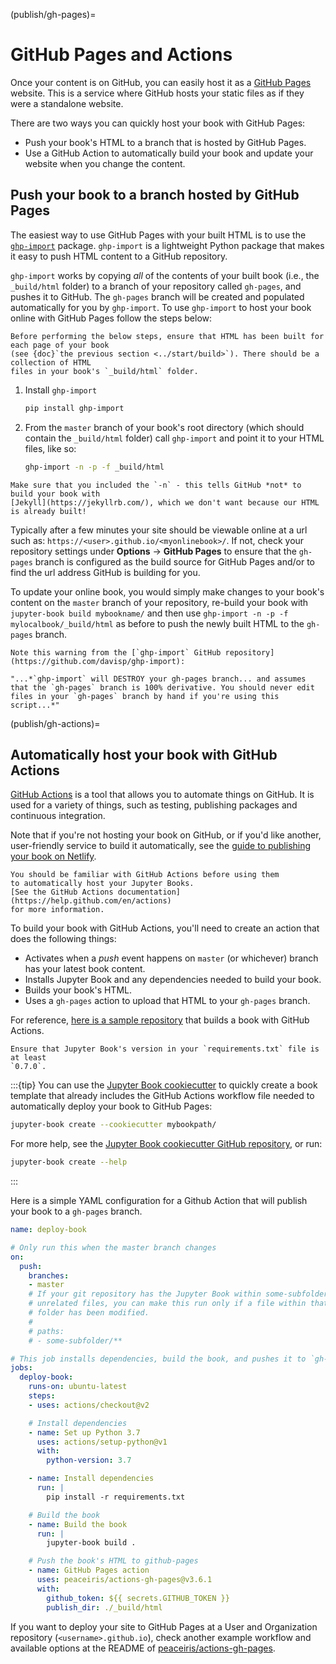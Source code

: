 (publish/gh-pages)=
# GitHub Pages and Actions

Once your content is on GitHub, you can easily host it as a [GitHub Pages](https://docs.github.com/en/github/working-with-github-pages) website. This is a service where GitHub hosts your static files as if they were a standalone website.

There are two ways you can quickly host your book with GitHub Pages:

* Push your book's HTML to a branch that is hosted
  by GitHub Pages.
* Use a GitHub Action to automatically build your book
  and update your website when you change the content.

## Push your book to a branch hosted by GitHub Pages

The easiest way to use GitHub Pages with your built HTML is to use the [`ghp-import`](https://github.com/davisp/ghp-import) package. `ghp-import` is a lightweight Python package that makes it easy to push HTML content to a GitHub repository.

`ghp-import` works by copying *all* of the contents of your built book (i.e., the `_build/html` folder) to a branch of your repository called `gh-pages`, and pushes it to GitHub. The `gh-pages` branch will be created and populated automatically for you by `ghp-import`. To use `ghp-import` to host your book online with GitHub Pages follow the steps below:

```{note}
Before performing the below steps, ensure that HTML has been built for each page of your book
(see {doc}`the previous section <../start/build>`). There should be a collection of HTML
files in your book's `_build/html` folder.
```

1. Install `ghp-import`

   ```bash
   pip install ghp-import
   ```

2. From the `master` branch of your book's root directory (which should contain the `_build/html` folder) call `ghp-import` and point it to your HTML files, like so:

   ```bash
   ghp-import -n -p -f _build/html
   ```

```{warning}
Make sure that you included the `-n` - this tells GitHub *not* to build your book with
[Jekyll](https://jekyllrb.com/), which we don't want because our HTML is already built!
```

Typically after a few minutes your site should be viewable online at a url such as: `https://<user>.github.io/<myonlinebook>/`. If not, check your repository settings under **Options** -> **GitHub Pages** to ensure that the `gh-pages` branch is configured as the build source for GitHub Pages and/or to find the url address GitHub is building for you.

To update your online book, you would simply make changes to your book's content on the `master` branch of your repository, re-build your book with `jupyter-book build mybookname/` and then use `ghp-import -n -p -f mylocalbook/_build/html` as before to push the newly built HTML to the `gh-pages` branch.

```{warning}
Note this warning from the [`ghp-import` GitHub repository](https://github.com/davisp/ghp-import):

"...*`ghp-import` will DESTROY your gh-pages branch... and assumes that the `gh-pages` branch is 100% derivative. You should never edit files in your `gh-pages` branch by hand if you're using this script...*"
```

(publish/gh-actions)=
## Automatically host your book with GitHub Actions

[GitHub Actions](https://docs.github.com/en/actions) is a tool that allows you to automate things on GitHub.
It is used for a variety of things, such as testing, publishing packages and continuous integration.

Note that if you're not hosting your book on GitHub,
or if you'd like another, user-friendly service to build it automatically,
see the [guide to publishing your book on Netlify](./netlify.md).

```{note}
You should be familiar with GitHub Actions before using them
to automatically host your Jupyter Books.
[See the GitHub Actions documentation](https://help.github.com/en/actions)
for more information.
```

To build your book with GitHub Actions, you'll need to create
an action that does the following things:

* Activates when a *push* event happens on `master` (or whichever)
  branch has your latest book content.
* Installs Jupyter Book and any dependencies needed to build
  your book.
* Builds your book's HTML.
* Uses a `gh-pages` action to upload that HTML to your `gh-pages` branch.

For reference, [here is a sample repository](https://github.com/executablebooks/github-action-demo)
that builds a book with GitHub Actions.

```{note}
Ensure that Jupyter Book's version in your `requirements.txt` file is at least
`0.7.0`.
```

:::{tip}
You can use the [Jupyter Book cookiecutter](https://github.com/executablebooks/cookiecutter-jupyter-book) to quickly create a book template that already includes the GitHub Actions workflow file needed to automatically deploy your book to GitHub Pages:

```bash
jupyter-book create --cookiecutter mybookpath/
```

For more help, see the [Jupyter Book cookiecutter GitHub repository](https://github.com/executablebooks/cookiecutter-jupyter-book), or run:

```bash
jupyter-book create --help
```
:::

Here is a simple YAML configuration
for a Github Action that will publish your book to a `gh-pages` branch.

```yaml
name: deploy-book

# Only run this when the master branch changes
on:
  push:
    branches:
    - master
    # If your git repository has the Jupyter Book within some-subfolder next to
    # unrelated files, you can make this run only if a file within that specific
    # folder has been modified.
    #
    # paths:
    # - some-subfolder/**

# This job installs dependencies, build the book, and pushes it to `gh-pages`
jobs:
  deploy-book:
    runs-on: ubuntu-latest
    steps:
    - uses: actions/checkout@v2

    # Install dependencies
    - name: Set up Python 3.7
      uses: actions/setup-python@v1
      with:
        python-version: 3.7

    - name: Install dependencies
      run: |
        pip install -r requirements.txt

    # Build the book
    - name: Build the book
      run: |
        jupyter-book build .

    # Push the book's HTML to github-pages
    - name: GitHub Pages action
      uses: peaceiris/actions-gh-pages@v3.6.1
      with:
        github_token: ${{ secrets.GITHUB_TOKEN }}
        publish_dir: ./_build/html
```

If you want to deploy your site to GitHub Pages at a User and Organization repository (`<username>.github.io`), check another example workflow and available options at the README of [peaceiris/actions-gh-pages](https://github.com/peaceiris/actions-gh-pages).
